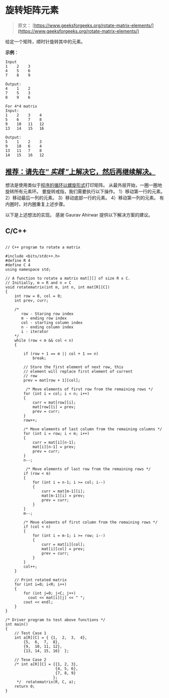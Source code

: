 # 旋转矩阵元素

> 原文： [https://www.geeksforgeeks.org/rotate-matrix-elements/](https://www.geeksforgeeks.org/rotate-matrix-elements/)

给定一个矩阵，顺时针旋转其中的元素。

**示例**：

```
Input
1    2    3
4    5    6
7    8    9

Output:
4    1    2
7    5    3
8    9    6

For 4*4 matrix
Input:
1    2    3    4    
5    6    7    8
9    10   11   12
13   14   15   16

Output:
5    1    2    3
9    10   6    4
13   11   7    8
14   15   16   12
```

## [推荐：请先在“ ***实践*** ”上解决它，然后再继续解决。](https://practice.geeksforgeeks.org/problems/lets-play/0)

想法是使用类似于[程序的循环以螺旋形式](https://www.geeksforgeeks.org/print-a-given-matrix-in-spiral-form/)打印矩阵。 从最外层开始，一圈一圈地旋转所有元素环。 要旋转戒指，我们需要执行以下操作。
1）移动第一行的元素。
2）移动最后一列的元素。
3）移动底部一行的元素。
4）移动第一列的元素。
有内圈时，对内圈重复上述步骤。

以下是上述想法的实现。 感谢 Gaurav Ahirwar 提供以下解决方案的建议。

## C/C++ 

```

// C++ program to rotate a matrix 

#include <bits/stdc++.h> 
#define R 4 
#define C 4 
using namespace std; 

// A function to rotate a matrix mat[][] of size R x C. 
// Initially, m = R and n = C 
void rotatematrix(int m, int n, int mat[R][C]) 
{ 
    int row = 0, col = 0; 
    int prev, curr; 

    /* 
       row - Staring row index 
       m - ending row index 
       col - starting column index 
       n - ending column index 
       i - iterator 
    */
    while (row < m && col < n) 
    { 

        if (row + 1 == m || col + 1 == n) 
            break; 

        // Store the first element of next row, this 
        // element will replace first element of current 
        // row 
        prev = mat[row + 1][col]; 

         /* Move elements of first row from the remaining rows */
        for (int i = col; i < n; i++) 
        { 
            curr = mat[row][i]; 
            mat[row][i] = prev; 
            prev = curr; 
        } 
        row++; 

        /* Move elements of last column from the remaining columns */
        for (int i = row; i < m; i++) 
        { 
            curr = mat[i][n-1]; 
            mat[i][n-1] = prev; 
            prev = curr; 
        } 
        n--; 

         /* Move elements of last row from the remaining rows */
        if (row < m) 
        { 
            for (int i = n-1; i >= col; i--) 
            { 
                curr = mat[m-1][i]; 
                mat[m-1][i] = prev; 
                prev = curr; 
            } 
        } 
        m--; 

        /* Move elements of first column from the remaining rows */
        if (col < n) 
        { 
            for (int i = m-1; i >= row; i--) 
            { 
                curr = mat[i][col]; 
                mat[i][col] = prev; 
                prev = curr; 
            } 
        } 
        col++; 
    } 

    // Print rotated matrix 
    for (int i=0; i<R; i++) 
    { 
        for (int j=0; j<C; j++) 
          cout << mat[i][j] << " "; 
        cout << endl; 
    } 
} 

/* Driver program to test above functions */
int main() 
{ 
    // Test Case 1 
    int a[R][C] = { {1,  2,  3,  4}, 
        {5,  6,  7,  8}, 
        {9,  10, 11, 12}, 
        {13, 14, 15, 16}  }; 

    // Tese Case 2 
    /* int a[R][C] = {{1, 2, 3}, 
                      {4, 5, 6}, 
                      {7, 8, 9} 
                     }; 
     */  rotatematrix(R, C, a); 
    return 0; 
} 

```